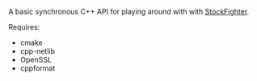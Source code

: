 
A basic synchronous C++ API for playing around with with
[StockFighter](https://www.stockfighter.io/).

Requires:
  * cmake
  * cpp-netlib
  * OpenSSL
  * cppformat

